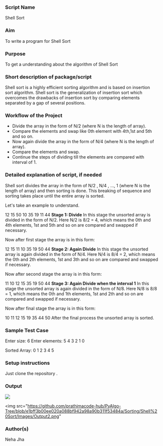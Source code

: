 ### Script Name

Shell Sort

### Aim

To write a program for Shell Sort

### Purpose

To get a understanding about the algorithm of Shell Sort

### Short description of package/script

Shell sort is a highly efficient sorting algorithm and is based on insertion sort algorithm. Shell sort is the generalization of insertion sort which overcomes the drawbacks of insertion sort by comparing elements separated by a gap of several positions.

### Workflow of the Project

- Divide the array in the form of N/2 (where N is the length of array).
- Compare the elements and swap like 0th element with 4th,1st and 5th and so on.
- Now again divide the array in the form of N/4 (where N is the length of array).
- Compare the elements and swap.
- Continue the steps of dividing till the elements are compared with interval of 1.

### Detailed explanation of script, if needed

Shell sort divides the array in the form of N/2 , N/4 , …, 1 (where N is the length of array) and then sorting is done. This breaking of sequence and sorting takes place until the entire array is sorted.

Let's take an example to understand.

12 15 50 10 35 19 11 44 **Stage 1: Divide** In this stage the unsorted array is divided in the form of N/2. Here N/2 is 8/2 = 4, which means the 0th and 4th elements, 1st and 5th and so on are compared and swapped if necessary.

Now after first stage the array is in this form:

12 15 11 10 35 19 50 44 **Stage 2: Again Divide** In this stage the unsorted array is again divided in the form of N/4. Here N/4 is 8/4 = 2, which means the 0th and 2th elements, 1st and 3th and so on are compared and swapped if necessary.

Now after second stage the array is in this form:

11 10 12 15 35 19 50 44 **Stage 3: Again Divide when the interval 1** In this stage the unsorted array is again divided in the form of N/8. Here N/8 is 8/8 = 1, which means the 0th and 1th elements, 1st and 2th and so on are compared and swapped if necessary.

Now after final stage the array is in this form:

10 11 12 15 19 35 44 50 After the final process the unsorted array is sorted.

### Sample Test Case

Enter size: 6 Enter elements: 5 4 3 2 1 0

Sorted Array: 0 1 2 3 4 5

### Setup instructions

Just clone the repository .

### Output

<img src="https://github.com/prathimacode-hub/PyAlgo-Tree/blob/3e08153a796610d5cc7579c352d74c9993e47bc3/Sorting/Shell%20Sort/Images/Output1.png">

<img src="https://github.com/prathimacode-hub/PyAlgo-Tree/blob/e1bff3b00ee020a088bf942a98a90b311f53484a/Sorting/Shell%20Sort/Images/Output2.png"

### Author(s)

Neha Jha
